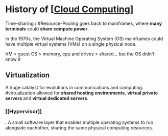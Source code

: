 # History of [[Cloud Computing]]

Time-sharing / #Resource-Pooling goes back to mainframes, where **many terminals** could **share compute power**.

In the 1970s, the Virtual Machine Operating System (OS) mainframes could have multiple virtual systems (VMs) on a single physical node.

VM > guest OS > memory, cpu and drives > shared... but the OS didn't know it

## Virtualization

A huge catalyst for evolutions in communications and computing. #virtualization allowed for **shared hosting environments**, **virtual private servers** and **virtual dedicated servers**.

### [[Hypervisor]]
  : A small software layer that enables multiple operating systems to run alongside eachother, sharing the same physical computing resources. 


[//begin]: # "Autogenerated link references for markdown compatibility"
[Cloud Computing]: <../Cloud Computing.md> "Cloud Computing"
[//end]: # "Autogenerated link references"
